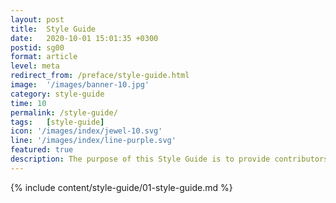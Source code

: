 ```yaml
---
layout: post
title:  Style Guide
date:   2020-10-01 15:01:35 +0300
postid: sg00
format: article
level: meta
redirect_from: /preface/style-guide.html
image:  '/images/banner-10.jpg'
category: style-guide
time: 10
permalink: /style-guide/
tags:   [style-guide]
icon: '/images/index/jewel-10.svg'
line: '/images/index/line-purple.svg'
featured: true
description: The purpose of this Style Guide is to provide contributors reports with standards for content and layout.
---
```


{% include content/style-guide/01-style-guide.md %}
